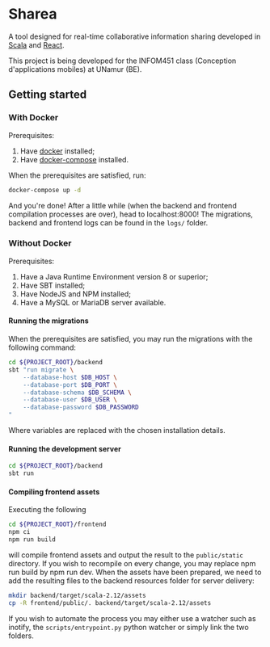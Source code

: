 # Sharea

A tool designed for real-time collaborative information sharing developed in [Scala](https://www.scala-lang.org/) and [React](https://reactjs.org/).

This project is being developed for the INFOM451 class (Conception d'applications mobiles) at UNamur (BE).

## Getting started

### With Docker
Prerequisites:

1. Have [docker](https://docs.docker.com/engine/install/) installed;
2. Have [docker-compose](https://docs.docker.com/compose/install/) installed.

When the prerequisites are satisfied, run:
```bash
docker-compose up -d
```
And you're done! After a little while (when the backend and frontend compilation processes are over), head to localhost:8000! The migrations, backend and frontend logs can be found in the `logs/` folder.

### Without Docker
Prerequisites:

1. Have a Java Runtime Environment version 8 or superior;
2. Have SBT installed;
3. Have NodeJS and NPM installed;
4. Have a MySQL or MariaDB server available.

#### Running the migrations
When the prerequisites are satisfied, you may run the migrations with the following command:

```bash
cd ${PROJECT_ROOT}/backend
sbt "run migrate \
    --database-host $DB_HOST \
    --database-port $DB_PORT \
    --database-schema $DB_SCHEMA \
    --database-user $DB_USER \
    --database-password $DB_PASSWORD
"
```

Where variables are replaced with the chosen installation details.

#### Running the development server

```bash
cd ${PROJECT_ROOT}/backend
sbt run
```

#### Compiling frontend assets

Executing the following

```bash
cd ${PROJECT_ROOT}/frontend
npm ci
npm run build
```

will compile frontend assets and output the result to the `public/static` directory. If you wish to recompile on every change, you may replace npm run build by npm run dev. When the assets have been prepared, we need to add the resulting files to the backend resources folder for server delivery:

```bash
mkdir backend/target/scala-2.12/assets
cp -R frontend/public/. backend/target/scala-2.12/assets
```

If you wish to automate the process you may either use a watcher such as inotify, the `scripts/entrypoint.py` python watcher or simply link the two folders.